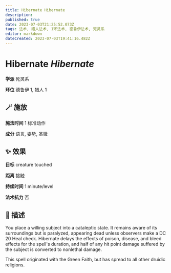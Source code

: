 ```yaml
---
title: Hibernate Hibernate
description: 
published: true
date: 2023-07-03T21:25:52.073Z
tags: 法术, 猎人法术, 1环法术, 德鲁伊法术, 死灵系
editor: markdown
dateCreated: 2023-07-03T19:41:16.482Z
---
```


# **Hibernate** *Hibernate*

**学派** 死灵系 

**环位** 德鲁伊 1, 猎人 1

## 🪄 施放

**施法时间** 1 标准动作

**成分** 语言, 姿势, 圣徽

## ✨ 效果 

**目标** creature touched 

**距离** 接触  

**持续时间** 1 minute/level 

**法术抗力** 否

## 📖 描述

You place a willing subject into a cataleptic state. It remains aware of its surroundings but is paralyzed, appearing dead unless observers make a DC 20 Heal check. Hibernate delays the effects of poison, disease, and bleed effects for the spell's duration, and half of any hit point damage suffered by the subject is converted to nonlethal damage.

This spell originated with the Green Faith, but has spread to all other druidic religions.
    